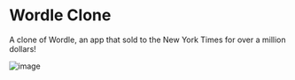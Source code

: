# Wordle Clone

A clone of Wordle, an app that sold to the New York Times for over a million dollars!

![image](https://user-images.githubusercontent.com/48122593/194559510-cc11f364-91bf-44bc-b460-1ee2a9b379e7.png)
